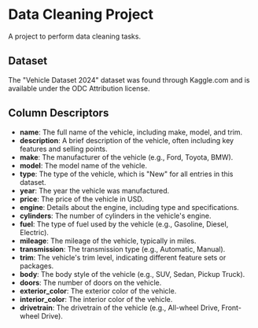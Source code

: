 # Data Cleaning Project

A project to perform data cleaning tasks.

## Dataset

The "Vehicle Dataset 2024" dataset was found through Kaggle.com and is available under the ODC Attribution license.

## Column Descriptors

- **name**: The full name of the vehicle, including make, model, and trim.
- **description**: A brief description of the vehicle, often including key features and selling points.
- **make**: The manufacturer of the vehicle (e.g., Ford, Toyota, BMW).
- **model**: The model name of the vehicle.
- **type**: The type of the vehicle, which is "New" for all entries in this dataset.
- **year**: The year the vehicle was manufactured.
- **price**: The price of the vehicle in USD.
- **engine**: Details about the engine, including type and specifications.
- **cylinders**: The number of cylinders in the vehicle's engine.
- **fuel**: The type of fuel used by the vehicle (e.g., Gasoline, Diesel, Electric).
- **mileage**: The mileage of the vehicle, typically in miles.
- **transmission**: The transmission type (e.g., Automatic, Manual).
- **trim**: The vehicle's trim level, indicating different feature sets or packages.
- **body**: The body style of the vehicle (e.g., SUV, Sedan, Pickup Truck).
- **doors**: The number of doors on the vehicle.
- **exterior_color**: The exterior color of the vehicle.
- **interior_color**: The interior color of the vehicle.
- **drivetrain**: The drivetrain of the vehicle (e.g., All-wheel Drive, Front-wheel Drive).
